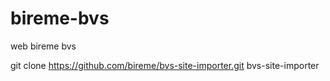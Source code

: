 # bireme-bvs
web bireme bvs

git clone https://github.com/bireme/bvs-site-importer.git bvs-site-importer
